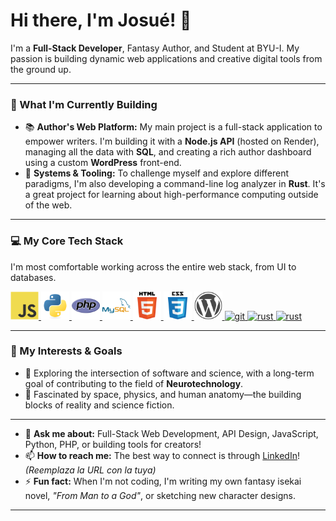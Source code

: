 # Hi there, I'm Josué! 👋

I'm a **Full-Stack Developer**, Fantasy Author, and Student at BYU-I. My passion is building dynamic web applications and creative digital tools from the ground up.

---

### 🚀 What I'm Currently Building

- 📚 **Author's Web Platform:** My main project is a full-stack application to empower writers. I'm building it with a **Node.js API** (hosted on Render), managing all the data with **SQL**, and creating a rich author dashboard using a custom **WordPress** front-end.
- 🔭 **Systems & Tooling:** To challenge myself and explore different paradigms, I'm also developing a command-line log analyzer in **Rust**. It's a great project for learning about high-performance computing outside of the web.

---

### 💻 My Core Tech Stack

I'm most comfortable working across the entire web stack, from UI to databases.

<p align="left">
  <a href="https://developer.mozilla.org/en-US/docs/Web/JavaScript" target="_blank" rel="noreferrer"> <img src="https://raw.githubusercontent.com/devicons/devicon/master/icons/javascript/javascript-original.svg" alt="javascript" width="45" height="45"/> </a>
  <a href="https://www.python.org" target="_blank" rel="noreferrer"> <img src="https://raw.githubusercontent.com/devicons/devicon/master/icons/python/python-original.svg" alt="python" width="45" height="45"/> </a>
  <a href="https://www.php.net" target="_blank" rel="noreferrer"> <img src="https://raw.githubusercontent.com/devicons/devicon/master/icons/php/php-original.svg" alt="php" width="45" height="45"/> </a>
  <a href="https://www.mysql.com/" target="_blank" rel="noreferrer"> <img src="https://raw.githubusercontent.com/devicons/devicon/master/icons/mysql/mysql-original-wordmark.svg" alt="mysql" width="45" height="45"/> </a>
  <a href="https://developer.mozilla.org/en-US/docs/Web/Guide/HTML/HTML5" target="_blank" rel="noreferrer"> <img src="https://raw.githubusercontent.com/devicons/devicon/master/icons/html5/html5-original-wordmark.svg" alt="html5" width="45" height="45"/> </a>
  <a href="https://developer.mozilla.org/en-US/docs/Web/CSS" target="_blank" rel="noreferrer"> <img src="https://raw.githubusercontent.com/devicons/devicon/master/icons/css3/css3-original-wordmark.svg" alt="css3" width="45" height="45"/> </a>
  <a href="https://wordpress.org" target="_blank" rel="noreferrer"> <img src="https://raw.githubusercontent.com/devicons/devicon/master/icons/wordpress/wordpress-plain.svg" alt="wordpress" width="45" height="45"/> </a>
  <a href="https://git-scm.com/" target="_blank" rel="noreferrer"> <img src="https://www.vectorlogo.zone/logos/git-scm/git-scm-icon.svg" alt="git" width="45" height="45"/> </a>
  <a href="https://dotnet.microsoft.com/es-es/languages/csharp" target="_blank" rel="noreferrer"> <img src="https://cdn.imgbin.com/19/5/9/imgbin-c-programming-language-logo-microsoft-visual-studio-net-framework-javascript-icon-x2vvzpHKBmQaYkXV2vQ67GPY7.jpg" alt="rust" width="45" height="45"/> </a>
  <a href="https://www.rust-lang.org" target="_blank" rel="noreferrer"> <img src="https://www.rust-lang.org/static/images/rust-social.jpg" alt="rust" width="45" height="45"/> </a>
</p>

---

### 🌱 My Interests & Goals

- 🧠 Exploring the intersection of software and science, with a long-term goal of contributing to the field of **Neurotechnology**.
- 🌌 Fascinated by space, physics, and human anatomy—the building blocks of reality and science fiction.

---

- 💬 **Ask me about:** Full-Stack Web Development, API Design, JavaScript, Python, PHP, or building tools for creators!
- 📫 **How to reach me:** The best way to connect is through [LinkedIn](https://www.linkedin.com/in/josue-burkhan/)! *(Reemplaza la URL con la tuya)*
- ⚡ **Fun fact:** When I'm not coding, I'm writing my own fantasy isekai novel, *"From Man to a God"*, or sketching new character designs.

---
